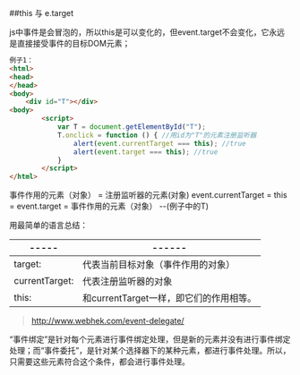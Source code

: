 ##this 与 e.target

js中事件是会冒泡的，所以this是可以变化的，但event.target不会变化，它永远是直接接受事件的目标DOM元素；

```html 
例子1：
<html>
<head>
</head>
<body>
    <div id="T"></div>
<body>
        <script>
            var T = document.getElementById("T");
            T.onclick = function () { //用id为"T"的元素注册监听器
                alert(event.currentTarget === this); //true
                alert(event.target === this); //true
            }
        </script>
</html>
```

事件作用的元素（对象）   =   注册监听器的元素(对象)
event.currentTarget   =  this  =    event.target   =   事件作用的元素（对象）    --(例子中的T)

用最简单的语言总结：

-----|------
---------|---------
target:    |                  代表当前目标对象（事件作用的对象）
currentTarget:    |    代表注册监听器的对象
this:              |             和currentTarget一样，即它们的作用相等。

>http://www.webhek.com/event-delegate/

“事件绑定”是针对每个元素进行事件绑定处理，但是新的元素并没有进行事件绑定处理；而“事件委托”，是针对某个选择器下的某种元素，都进行事件处理。所以，只需要这些元素符合这个条件，都会进行事件处理。